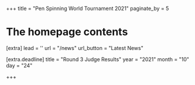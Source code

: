 +++
title = "Pen Spinning World Tournament 2021"
paginate_by = 5


# The homepage contents
[extra]
lead = ''
url = "/news"
url_button = "Latest News"

[extra.deadline]
title = "Round 3 Judge Results"
year = "2021"
month = "10"
day = "24"

+++
